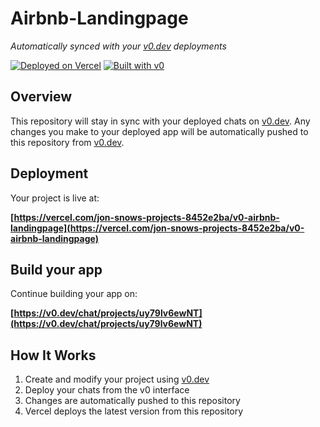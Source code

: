 # Airbnb-Landingpage

*Automatically synced with your [v0.dev](https://v0.dev) deployments*

[![Deployed on Vercel](https://img.shields.io/badge/Deployed%20on-Vercel-black?style=for-the-badge&logo=vercel)](https://vercel.com/jon-snows-projects-8452e2ba/v0-airbnb-landingpage)
[![Built with v0](https://img.shields.io/badge/Built%20with-v0.dev-black?style=for-the-badge)](https://v0.dev/chat/projects/uy79lv6ewNT)

## Overview

This repository will stay in sync with your deployed chats on [v0.dev](https://v0.dev).
Any changes you make to your deployed app will be automatically pushed to this repository from [v0.dev](https://v0.dev).

## Deployment

Your project is live at:

**[https://vercel.com/jon-snows-projects-8452e2ba/v0-airbnb-landingpage](https://vercel.com/jon-snows-projects-8452e2ba/v0-airbnb-landingpage)**

## Build your app

Continue building your app on:

**[https://v0.dev/chat/projects/uy79lv6ewNT](https://v0.dev/chat/projects/uy79lv6ewNT)**

## How It Works

1. Create and modify your project using [v0.dev](https://v0.dev)
2. Deploy your chats from the v0 interface
3. Changes are automatically pushed to this repository
4. Vercel deploys the latest version from this repository
